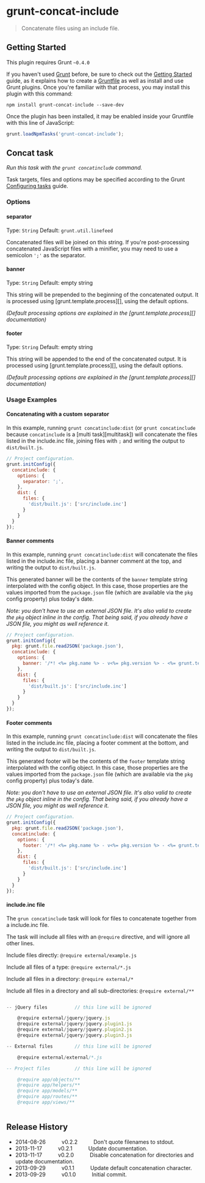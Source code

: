 # grunt-concat-include

> Concatenate files using an include file.



## Getting Started
This plugin requires Grunt `~0.4.0`

If you haven't used [Grunt](http://gruntjs.com/) before, be sure to check out the [Getting Started](http://gruntjs.com/getting-started) guide, as it explains how to create a [Gruntfile](http://gruntjs.com/sample-gruntfile) as well as install and use Grunt plugins. Once you're familiar with that process, you may install this plugin with this command:

```shell
npm install grunt-concat-include --save-dev
```

Once the plugin has been installed, it may be enabled inside your Gruntfile with this line of JavaScript:

```js
grunt.loadNpmTasks('grunt-concat-include');
```




## Concat task
_Run this task with the `grunt concatinclude` command._

Task targets, files and options may be specified according to the Grunt [Configuring tasks](http://gruntjs.com/configuring-tasks) guide.

### Options

#### separator
Type: `String`
Default: `grunt.util.linefeed`

Concatenated files will be joined on this string. If you're post-processing concatenated JavaScript files with a minifier, you may need to use a semicolon `';'` as the separator.

#### banner
Type: `String`
Default: empty string

This string will be prepended to the beginning of the concatenated output. It is processed using [grunt.template.process][], using the default options.

_(Default processing options are explained in the [grunt.template.process][] documentation)_

#### footer
Type: `String`
Default: empty string

This string will be appended to the end of the concatenated output. It is processed using [grunt.template.process][], using the default options.

_(Default processing options are explained in the [grunt.template.process][] documentation)_

### Usage Examples

#### Concatenating with a custom separator

In this example, running `grunt concatinclude:dist` (or `grunt concatinclude` because `concatinclude` is a [multi task][multitask]) will concatenate the files listed in the include.inc file, joining files with `;` and writing the output to `dist/built.js`.

```js
// Project configuration.
grunt.initConfig({
  concatinclude: {
    options: {
      separator: ';',
    },
    dist: {
      files: {
      	'dist/built.js': ['src/include.inc']
      }
    }
  }
});
```

#### Banner comments

In this example, running `grunt concatinclude:dist` will concatenate the files listed in the include.inc file, placing a banner comment at the top, and writing the output to `dist/built.js`.

This generated banner will be the contents of the `banner` template string interpolated with the config object. In this case, those properties are the values imported from the `package.json` file (which are available via the `pkg` config property) plus today's date.

_Note: you don't have to use an external JSON file. It's also valid to create the `pkg` object inline in the config. That being said, if you already have a JSON file, you might as well reference it._

```js
// Project configuration.
grunt.initConfig({
  pkg: grunt.file.readJSON('package.json'),
  concatinclude: {
    options: {
      banner: '/*! <%= pkg.name %> - v<%= pkg.version %> - <%= grunt.template.today("yyyy-mm-dd") %> */'
    },
    dist: {
      files: {
      	'dist/built.js': ['src/include.inc']
      }
    }
  }
});
```

#### Footer comments

In this example, running `grunt concatinclude:dist` will concatenate the files listed in the include.inc file, placing a footer comment at the bottom, and writing the output to `dist/built.js`.

This generated footer will be the contents of the `footer` template string interpolated with the config object. In this case, those properties are the values imported from the `package.json` file (which are available via the `pkg` config property) plus today's date.

_Note: you don't have to use an external JSON file. It's also valid to create the `pkg` object inline in the config. That being said, if you already have a JSON file, you might as well reference it._

```js
// Project configuration.
grunt.initConfig({
  pkg: grunt.file.readJSON('package.json'),
  concatinclude: {
    options: {
      footer: '/*! <%= pkg.name %> - v<%= pkg.version %> - <%= grunt.template.today("yyyy-mm-dd") %> */'
    },
    dist: {
      files: {
      	'dist/built.js': ['src/include.inc']
      }
    }
  }
});
```

#### include.inc file

The `grun concatinclude` task will look for files to concatenate together from a include.inc file.

The task will include all files with an `@require` directive, and will ignore all other lines.

Include files directly: `@require external/example.js`

Include all files of a type: `@require external/*.js`

Include all files in a directory: `@require external/*`

Include all files in a directory and all sub-directories: `@require external/**`

```js

-- jQuery files			 // this line will be ignored

	@require external/jquery/jquery.js
	@require external/jquery/jquery.plugin1.js
	@require external/jquery/jquery.plugin2.js
	@require external/jquery/jquery.plugin3.js

-- External files		 // this line will be ignored

	@require external/external/*.js

-- Project files		 // this line will be ignored

	@require app/objects/**
	@require app/helpers/**
	@require app/models/**
	@require app/routes/**
	@require app/views/**
	
```

## Release History

 * 2014-08-26   v0.2.2   Don't quote filenames to stdout.
 * 2013-11-17   v0.2.1   Update documentation.
 * 2013-11-17   v0.2.0   Disable concatenation for directories and update documentation.
 * 2013-09-29   v0.1.1   Update default concatenation character.
 * 2013-09-29   v0.1.0   Initial commit.